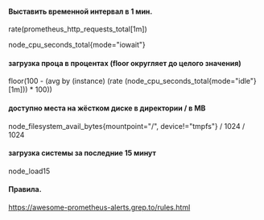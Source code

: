 
#### Выставить временной интервал в 1 мин.
rate(prometheus_http_requests_total[1m]) 

node_cpu_seconds_total{mode="iowait"}

#### загрузка проца в процентах (floor округляет до целого значения)
floor(100 - (avg by (instance) (rate (node_cpu_seconds_total{mode="idle"}[1m])) * 100))

#### доступно места на жёстком диске в директории /  в MB
node_filesystem_avail_bytes{mountpoint="/", device!="tmpfs"} / 1024 / 1024

#### загрузка системы за последние 15 минут
node_load15



#### Правила.
https://awesome-prometheus-alerts.grep.to/rules.html

